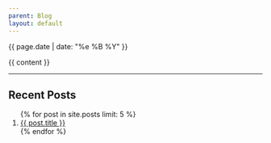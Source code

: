 ```yaml
---
parent: Blog
layout: default
---
```


<span class="post-date">{{ page.date | date: "%e %B %Y" }}</span>

{{ content }}

<hr />

<aside>
<h2>Recent Posts</h2>
<ol class="recent-posts">
	{% for post in site.posts limit: 5 %}
	<li class="post-item"><a href="{{ post.url }}"><span class="title">{{ post.title }}</span></a></li>
	{% endfor %}
</ol>
</aside>
